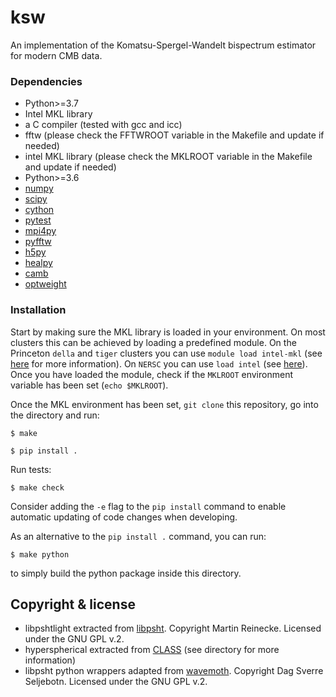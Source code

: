 # ksw

An implementation of the Komatsu-Spergel-Wandelt bispectrum estimator for modern CMB data.

### Dependencies

- Python>=3.7
- Intel MKL library 
- a C compiler (tested with gcc and icc)
- fftw (please check the FFTWROOT variable in the Makefile and update if needed)
- intel MKL library (please check the MKLROOT variable in the Makefile and update if needed)
- Python>=3.6
- [numpy](https://pypi.org/project/numpy/)
- [scipy](https://pypi.org/project/scipy/)
- [cython](https://pypi.org/project/Cython/)
- [pytest](https://pypi.org/project/pytest/)
- [mpi4py](https://pypi.org/project/mpi4py/)
- [pyfftw](https://pypi.org/project/pyFFTW/)
- [h5py](https://pypi.org/project/h5py/)
- [healpy](https://pypi.org/project/healpy/)
- [camb](https://camb.readthedocs.io/en/latest/)
- [optweight](https://github.com/AdriJD/optweight)

### Installation

Start by making sure the MKL library is loaded in your environment. On most clusters this can be achieved by loading a predefined module. On the Princeton `della` and `tiger` clusters you can use `module load intel-mkl` (see [here](https://researchcomputing.princeton.edu/faq/how-to-build-using-intel-mkl) for more information). On `NERSC` you can use `load intel` (see [here](https://docs-dev.nersc.gov/cgpu/software/math/)). Once you have loaded the module, check if the `MKLROOT` environment variable has been set (`echo $MKLROOT`).

Once the MKL environment has been set, `git clone` this repository, go into the directory and run:


```
$ make
```

```
$ pip install .
```

Run tests:

```
$ make check
```

Consider adding the `-e` flag to the `pip install` command to enable automatic 
updating of code changes when developing.

As an alternative to the `pip install .` command, you can run:

```
$ make python
```

to simply build the python package inside this directory.

## Copyright & license
- libpshtlight extracted from [libpsht](http://sourceforge.net/projects/libpsht/). Copyright Martin Reinecke. Licensed under the GNU GPL v.2.
- hyperspherical extracted from [CLASS](https://github.com/lesgourg/class_public) (see directory for more information)
- libpsht python wrappers adapted from [wavemoth](https://github.com/wavemoth/wavemoth/tree/a236048034913cffbbc99a9fe7f96b2d88caa739). Copyright Dag Sverre Seljebotn. Licensed under the GNU GPL v.2.


